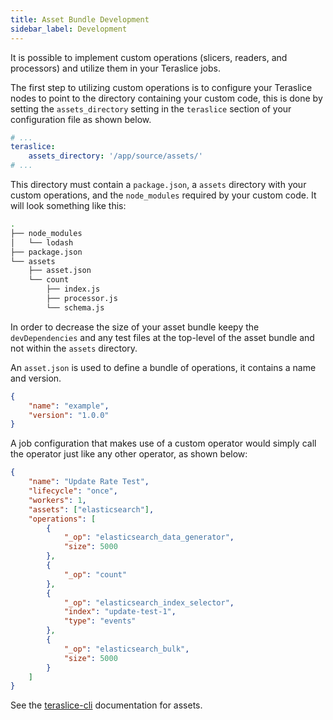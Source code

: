 ```yaml
---
title: Asset Bundle Development
sidebar_label: Development
---
```


It is possible to implement custom operations (slicers, readers, and processors)
and utilize them in your Teraslice jobs.

The first step to utilizing custom operations is to configure your Teraslice
nodes to point to the directory containing your custom code, this is done by
setting the `assets_directory` setting in the `teraslice` section of your
configuration file as shown below.

```yaml
# ...
teraslice:
    assets_directory: '/app/source/assets/'
# ...
```

This directory must contain a `package.json`, a `assets` directory with your
custom operations, and the `node_modules` required by your custom code. It
will look something like this:

```sh
.
├── node_modules
│   └── lodash
├── package.json
└── assets
    ├── asset.json
    └── count
        ├── index.js
        ├── processor.js
        └── schema.js
```

In order to decrease the size of your asset bundle keepy the `devDependencies` and any test files at the top-level of the asset bundle
and not within the `assets` directory.

An `asset.json` is used to define a bundle of operations, it contains a name and version.

```json
{
    "name": "example",
    "version": "1.0.0"
}
```

A job configuration that makes use of a custom operator would simply call the
operator just like any other operator, as shown below:

```json
{
    "name": "Update Rate Test",
    "lifecycle": "once",
    "workers": 1,
    "assets": ["elasticsearch"],
    "operations": [
        {
            "_op": "elasticsearch_data_generator",
            "size": 5000
        },
        {
            "_op": "count"
        },
        {
            "_op": "elasticsearch_index_selector",
            "index": "update-test-1",
            "type": "events"
        },
        {
            "_op": "elasticsearch_bulk",
            "size": 5000
        }
    ]
}
```

See the [teraslice-cli](../packages/teraslice-cli#assets) documentation for assets.
